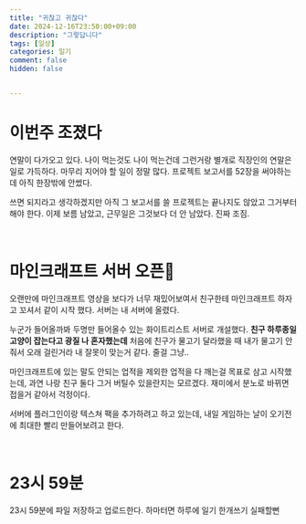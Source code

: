 ```yaml
---
title: "귀찮고 귀찮다"
date: 2024-12-16T23:50:00+09:00
description: "그렇답니다"
tags: [일상]
categories: 일기
comment: false
hidden: false


---
```


# 이번주 조졌다

연말이 다가오고 있다. 나이 먹는것도 나이 먹는건데 그런거랑 별개로 직장인의 연말은 일로 가득하다. 마무리 지어야 할 일이 정말 많다. 프로젝트 보고서를 52장을 써야하는데 아직 한장밖에 안썼다.

쓰면 되지라고 생각하겠지만 아직 그 보고서를 쓸 프로젝트는 끝나지도 않았고 그거부터 해야 한다. 이제 보름 남았고, 근무일은 그것보다 더 안 남았다. 진짜 조짐.

&nbsp;



# 마인크래프트 서버 오픈🙂

오랜만에 마인크래프트 영상을 보다가 너무 재밌어보여서 친구한테  마인크래프트 하자고 꼬셔서 같이 시작 했다. 서버는 내 서버에 올렸다.  

누군가 들어올까봐 두명만 들어올수 있는 화이트리스트 서버로 개설했다. **친구 하루종일 고양이 잡는다고 광질 나 혼자했는데** 처음에 친구가 물고기 달라했을 때 내가 물고기 안 줘서 오래 걸린거라 내 잘못이 맞는거 같다. 줄걸 그냥..

마인크래프트에 있는 말도 안되는 업적을 제외한 업적을 다 깨는걸 목표로 삼고 시작했는데, 과연 나랑 친구 둘다 그거 버틸수 있을란지는 모르겠다. 재미에서 분노로 바뀌면 접을거 같아서 걱정이다.

서버에 플러그인이랑 텍스쳐 팩을 추가하려고 하고 있는데, 내일 게임하는 날이 오기전에 최대한 빨리 만들어보려고 한다.



&nbsp;

# 23시 59분

23시 59분에 파일 저장하고 업로드한다. 하마터면 하루에 일기 한개쓰기 실패할뻔